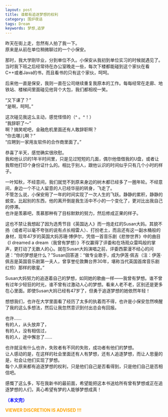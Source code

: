 ```yaml
---
layout: post
title: 谁都有追逐梦想的权利
category: 围炉夜话
tags: Dream
keywords: 梦想,追梦
---
```


昨天在街上走，忽然有人拍了我一下。<br>
原来是从前在单位稍微聊过的一个小保安。<br>

那时，我大学刚毕业，分到单位不久。小保安从我初到单位实习的时候就遇见了。当时我下班之后经常待在办公室晚走一些，每次下楼都能碰到这个家伙在看C++或者Java的书，而且看书的只有这个家伙，呵呵。

后来他一直是保安，我则一直在公司继续重复我原本的工作。每每经常在走廊、地铁站、楼梯间里面碰见他背个大包，我们都相视一笑。

“又下课了？”<br>
“是啊，呵呵。”<br>

这次碰见我这么主动，感觉怪怪的（^ 。^！）<br>
“我辞职了～”<br>
啊？搞笑呢吧，金融危机里面还有人敢辞职啊？<br>
“你去哪儿啊？”<br>
“应聘到一家用友软件的合作商里面了。”<br>

恭喜了半天，感觉确实很欣慰。<br>
我和他认识的1年半时间里，只是见过短短的几面，偶尔他借借我的U盘，或者让我帮他打印个身份证什么的。相比于别人，跟他认识的时间似乎只有几个小时的样子。<br>

一叶知秋，不经意间，我们就觉不到原来身边的树木都已经多了一圈年轮。不经意间，身边一个不让人留意的人已经华丽的转身，飞走了。<br>
不管怎么说，小保安用了一年的时间实现了一次人生的飞跃。静静的累积，静静的蜕变。比起别的东西，他的离开倒是我生活中不小的一个变化了，更对比出我自己的停滞。<br>
也许是羡慕吧，羡慕那种有了目标默默的努力，然后修成正果的样子。<br>


这也不禁让我想起了因为选秀节目《英国达人》而一炮走红的Susan大妈。其貌不扬（或者可以毫不夸张的说有点长相雷人）、打扮老土，而且还有这一副水桶般的身材，现年47岁的英国大妈苏珊·博伊尔，凭借一首音乐剧《悲惨世界》中的曲目《I dreamed a dream（我曾有梦想）》不仅赢得了评委和在场观众雷鸣般的掌声，更打动了无数人的心。就在Susan大妈演唱之前，评委西蒙漫不经心的问道：“你的梦想是什么？”Susan回答道：“做专业歌手，成为伊莲·佩吉（注：伊莲·佩吉是英国音乐剧第一夫人，曾享誉伦敦舞台界30年，堪称当代英国首席音乐剧红伶）那样的歌星。”

Susan大妈努力的追逐着自己的梦想，如同她的歌曲一样——我曾有梦想。谁不曾有过年少轻狂的时光，谁不曾有过激动人心的梦想。看来人老不老，区别还是更多在心里面。即使Susan大妈已经有47岁了，但勇于追逐梦想的她依然年轻！


想想我们，也许在大学里面看了经历了太多的执着而不得，也许是小保安忽然唤醒了我的这么多想法，然后让我忽然意识到付出总会有回报。

也许……<br>
有的人，从头放弃了，<br>
有的人，没有相信过，<br>
有的人，途中懈怠了……<br>

也许就没有什么也许，失败者有不同的失败，成功者有他们的梦想。<br>
让人感动的是，在这样的社会里面还有人有梦想，还有人追逐梦想，而让人思量的是，社会让他们实现了梦想。<br>
每个人原来都有追逐梦想的权利，只是他们自己是否看得到，只是他们自己是否相信吧。<br>

感慨了这么多，写在我新书的最前面，希望能把这本书送给所有曾有梦想或正在追逐梦想的人们，真心希望有梦的人能够梦想成真！

<span style="color:blue">**（本文完）**</span>

**<span style="color:Orange"> VIEWER DISCRETION IS ADVISED !!! </span>**
